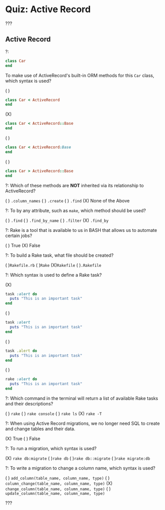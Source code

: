 # Quiz: Active Record

???

## Active Record

?:

```ruby
class Car
end
```

To make use of ActiveRecord's built-in ORM methods for this `Car` class, which syntax is used?

( )
```ruby
class Car < ActiveRecord
end
```
(X)
```ruby
class Car < ActiveRecord::Base
end
```
( )
```ruby
class Car < ActiveRecord:Base
end
```
( )
```ruby
class Car > ActiveRecord::Base
end
```

?: Which of these methods are **NOT** inherited via its relationship to ActiveRecord?

( ) `.column_names` ( ) `.create` ( ) `.find` (X) None of the Above

?: To by any attribute, such as `make`, which method should be used?

( ) `.find` ( ) `.find_by_name` ( ) `.filter` (X) `.find_by`

?: Rake is a tool that is available to us in BASH that allows us to automate certain jobs?

( ) True (X) False

?: To build a Rake task, what file should be created?

( )`Rakefile.rb` ( )`Rake` (X)`Rakefile` ( )`.Rakefile`

?: Which syntax is used to define a Rake task?

(X)
```ruby
task :alert do
  puts "This is an important task"
end
```
( )
```ruby
task :alert
  puts "This is an important task"
end
```
( )
```ruby
task .alert do
  puts "This is an important task"
end
```
( )
```ruby
rake :alert do
  puts "This is an important task"
end
```

?: Which command in the terminal will return a list of available Rake tasks and their descriptions?

( ) `rake` ( ) `rake console` ( ) `rake ls` (X) `rake -T`

?: When using Active Record migrations, we no longer need SQL to create and change tables and their data.

(X) True ( ) False

?: To run a migration, which syntax is used?

(X) `rake db:migrate` ( )`rake db` ( )`rake db::migrate` ( )`rake migrate:db`

?: To write a migration to change a column name, which syntax is used?

( ) `add_column(table_name, column_name, type)`
( ) `column_change(table_name, column_name, type)`
(X) `change_column(table_name, column_name, type)`
( ) `update_column(table_name, column_name, type)`

???
